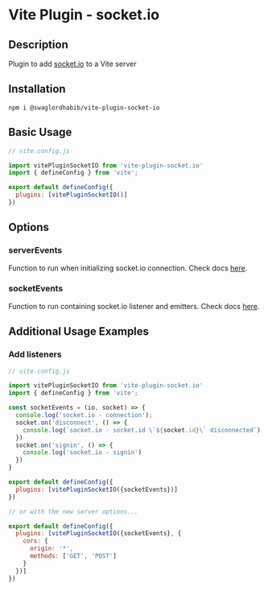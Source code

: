# Vite Plugin - socket.io

## Description
Plugin to add [socket.io](https://socket.io/) to a Vite server

## Installation
```
npm i @swaglordhabib/vite-plugin-socket-io
```

## Basic Usage
```js
// vite.config.js

import vitePluginSocketIO from 'vite-plugin-socket.io'
import { defineConfig } from 'vite';

export default defineConfig({
  plugins: [vitePluginSocketIO()]
})
```

## Options
### serverEvents
Function to run when initializing socket.io connection.  Check docs [here](./serverEvents/).
### socketEvents
Function to run containing socket.io listener and emitters.  Check docs [here](./socketEvents/).

## Additional Usage Examples
### Add listeners

```js
// vite.config.js

import vitePluginSocketIO from 'vite-plugin-socket.io'
import { defineConfig } from 'vite';

const socketEvents = (io, socket) => {
  console.log('socket.io - connection');
  socket.on('disconnect', () => {
    console.log(`socket.io - socket.id \`${socket.id}\` disconnected`)
  })
  socket.on('signin', () => {
    console.log('socket.io - signin')
  })
}

export default defineConfig({
  plugins: [vitePluginSocketIO({socketEvents})]
})

// or with the new server options...

export default defineConfig({
  plugins: [vitePluginSocketIO({socketEvents}, {
    cors: {
      origin: '*',
      methods: ['GET', 'POST']
    }
  })]
})
```